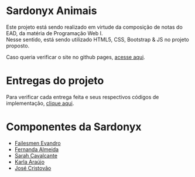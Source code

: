 # Sardonyx Animais

Este projeto está sendo realizado em virtude da composição de notas do EAD, da matéria de Programação Web I. <br> Nesse sentido, está sendo utilizado HTML5, CSS, Bootstrap & JS no projeto proposto.

Caso queria verificar o site no github pages, <a href="https://sardonyxanimals.github.io/sardonyx/" target="_blank">acesse aqui</a>.

<h1>Entregas do projeto</h1>
Para verificar cada entrega feita e seus respectivos códigos de implementação, <a href="https://github.com/SardonyxAnimals/sardonyx/wiki" target="_blank">clique aqui</a>.

<h1>Componentes da Sardonyx</h1>
<ul>
  <li><a href="https://github.com/Failesmen/" target="_blank">Failesmen Evandro</a></li>
  <li><a href="https://github.com/Cx-nanda" target="_blank">Fernanda Almeida</a></li>
  <li><a href="https://github.com/learncodesarah/" target="_blank">Sarah Cavalcante</a></li>
  <li><a href="https://github.com/karlaaraujo/ " target="_blank">Karla Araújo</a></li>
  <li><a href="https://github.com/juninho/ " target="_blank">José Cristovão</a></li>
</ul>



